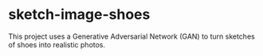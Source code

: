 # sketch-image-shoes
This project uses a Generative Adversarial Network (GAN) to turn sketches of shoes into realistic photos.
